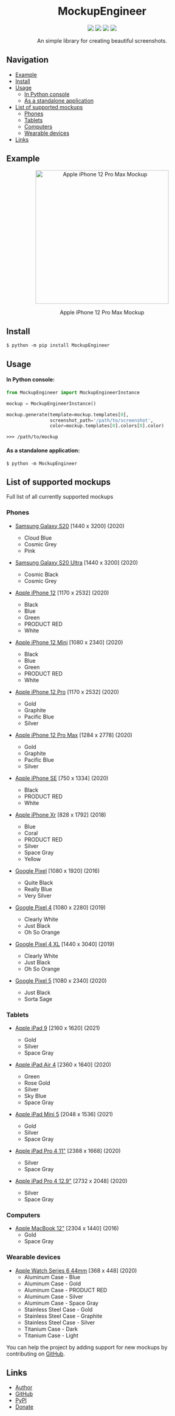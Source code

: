 <div align="center">
  <h1>MockupEngineer</h1>
  <p>
    <img src="https://img.shields.io/pypi/dm/MockupEngineer">
    <img src="https://img.shields.io/pypi/v/MockupEngineer?label=version">
    <img src="https://img.shields.io/pypi/l/MockupEngineer">
    <img src="https://img.shields.io/github/repo-size/ulbwazhine/MockupEngineer">
  </p>
  <p>An simple library for creating beautiful screenshots.</p>
</div>

## Navigation
* [Example](https://github.com/ulbwazhine/MockupEngineer#example)
* [Install](https://github.com/ulbwazhine/MockupEngineer#install)
* [Usage](https://github.com/ulbwazhine/MockupEngineer#usage)
  * [In Python console](https://github.com/ulbwazhine/MockupEngineer#in-python-console)
  * [As a standalone application](https://github.com/ulbwazhine/MockupEngineer#as-a-standalone-application)
* [List of supported mockups](https://github.com/ulbwazhine/MockupEngineer#list-of-supported-mockups)
  * [Phones](https://github.com/ulbwazhine/MockupEngineer#phones)
  * [Tablets](https://github.com/ulbwazhine/MockupEngineer#tablets)
  * [Computers](https://github.com/ulbwazhine/MockupEngineer#computers)
  * [Wearable devices](https://github.com/ulbwazhine/MockupEngineer#wearable-devices)
* [Links](https://github.com/ulbwazhine/MockupEngineer#links)

## Example

<div align="center">
  <img align="center" width="350" src="https://raw.githubusercontent.com/ulbwazhine/MockupEngineer/main/MockupModule/templates/iphone12promax/example.png" alt="Apple iPhone 12 Pro Max Mockup">
  <p>Apple iPhone 12 Pro Max Mockup</p>
</div>

## Install
```
$ python -m pip install MockupEngineer
```

## Usage

#### In Python console:

```python
from MockupEngineer import MockupEngineerInstance

mockup = MockupEngineerInstance()

mockup.generate(template=mockup.templates[0],
                screenshot_path='/path/to/screenshot',
                color=mockup.templates[0].colors[0].color)
```

```
>>> /path/to/mockup
```

#### As a standalone application:
```
$ python -m MockupEngineer
```

## List of supported mockups

Full list of all currently supported mockups

### Phones
* [Samsung Galaxy S20](https://raw.githubusercontent.com/ulbwazhine/MockupEngineer/main/MockupEngineer/templates/galaxys20/example.png) [1440 x 3200] (2020)
  * Cloud Blue
  * Cosmic Grey
  * Pink

* [Samsung Galaxy S20 Ultra](https://raw.githubusercontent.com/ulbwazhine/MockupEngineer/main/MockupEngineer/templates/galaxys20/example.png) [1440 x 3200] (2020)
  * Cosmic Black
  * Cosmic Grey

* [Apple iPhone 12](https://raw.githubusercontent.com/ulbwazhine/MockupEngineer/main/MockupEngineer/templates/iphone12/example.png) [1170 x 2532] (2020)
  * Black
  * Blue
  * Green
  * PRODUCT RED
  * White

* [Apple iPhone 12 Mini](https://raw.githubusercontent.com/ulbwazhine/MockupEngineer/main/MockupEngineer/templates/iphone12mini/example.png) [1080 x 2340] (2020)
  * Black
  * Blue
  * Green
  * PRODUCT RED
  * White

* [Apple iPhone 12 Pro](https://raw.githubusercontent.com/ulbwazhine/MockupEngineer/main/MockupEngineer/templates/iphone12pro/example.png) [1170 x 2532] (2020)
  * Gold
  * Graphite
  * Pacific Blue
  * Silver

* [Apple iPhone 12 Pro Max](https://raw.githubusercontent.com/ulbwazhine/MockupEngineer/main/MockupEngineer/templates/iphone12promax/example.png) [1284 x 2778] (2020)
  * Gold
  * Graphite
  * Pacific Blue
  * Silver

* [Apple iPhone SE](https://raw.githubusercontent.com/ulbwazhine/MockupEngineer/main/MockupEngineer/templates/iphonese2020/example.png) [750 x 1334] (2020)
  * Black
  * PRODUCT RED
  * White

* [Apple iPhone Xr](https://raw.githubusercontent.com/ulbwazhine/MockupEngineer/main/MockupEngineer/templates/iphonexr/example.png) [828 x 1792] (2018)
  * Blue
  * Coral
  * PRODUCT RED
  * Silver
  * Space Gray
  * Yellow

* [Google Pixel](https://raw.githubusercontent.com/ulbwazhine/MockupEngineer/main/MockupEngineer/templates/pixel/example.png) [1080 x 1920] (2016)
  * Quite Black
  * Really Blue
  * Very Silver

* [Google Pixel 4](https://raw.githubusercontent.com/ulbwazhine/MockupEngineer/main/MockupEngineer/templates/pixel4/example.png) [1080 x 2280] (2019)
  * Clearly White
  * Just Black
  * Oh So Orange

* [Google Pixel 4 XL](https://raw.githubusercontent.com/ulbwazhine/MockupEngineer/main/MockupEngineer/templates/pixel4xl/example.png) [1440 x 3040] (2019)
  * Clearly White
  * Just Black
  * Oh So Orange

* [Google Pixel 5](https://raw.githubusercontent.com/ulbwazhine/MockupEngineer/main/MockupEngineer/templates/pixel5/example.png) [1080 x 2340] (2020)
  * Just Black
  * Sorta Sage

### Tablets
* [Apple iPad 9](https://raw.githubusercontent.com/ulbwazhine/MockupEngineer/main/MockupEngineer/templates/ipad9/example.png) [2160 x 1620] (2021)
  * Gold
  * Silver
  * Space Gray

* [Apple iPad Air 4](https://raw.githubusercontent.com/ulbwazhine/MockupEngineer/main/MockupEngineer/templates/ipadair4/example.png) [2360 x 1640] (2020)
  * Green
  * Rose Gold
  * Silver
  * Sky Blue
  * Space Gray

* [Apple iPad Mini 5](https://raw.githubusercontent.com/ulbwazhine/MockupEngineer/main/MockupEngineer/templates/ipadmini5/example.png) [2048 x 1536] (2021)
  * Gold
  * Silver
  * Space Gray

* [Apple iPad Pro 4 11"](https://raw.githubusercontent.com/ulbwazhine/MockupEngineer/main/MockupEngineer/templates/ipadpro114/example.png) [2388 x 1668] (2020)
  * Silver
  * Space Gray

* [Apple iPad Pro 4 12.9"](https://raw.githubusercontent.com/ulbwazhine/MockupEngineer/main/MockupEngineer/templates/ipadpro134/example.png) [2732 x 2048] (2020)
  * Silver
  * Space Gray

### Computers
* [Apple MacBook 12"](https://raw.githubusercontent.com/ulbwazhine/MockupEngineer/main/MockupEngineer/templates/macbook122016/example.png) [2304 x 1440] (2016)
  * Gold
  * Space Gray

### Wearable devices
* [Apple Watch Series 6 44mm](https://raw.githubusercontent.com/ulbwazhine/MockupEngineer/main/MockupEngineer/templates/watchseries644mm/example.png) [368 x 448] (2020)
  * Aluminum Case - Blue
  * Aluminum Case - Gold
  * Aluminum Case - PRODUCT RED
  * Aluminum Case - Silver
  * Aluminum Case - Space Gray
  * Stainless Steel Case - Gold
  * Stainless Steel Case - Graphite
  * Stainless Steel Case - Silver
  * Titanium Case - Dark
  * Titanium Case - Light

You can help the project by adding support for new mockups by contributing on [GitHub](https://github.com/ulbwazhine/MockupEngineer).

## Links
* [Author](https://ulbwa.github.io)
* [GitHub](https://github.com/ulbwazhine/MockupEngineer)
* [PyPI](https://pypi.org/project/MockupEngineer/)
* [Donate](https://ulbwa.github.io/go?to=donate)


